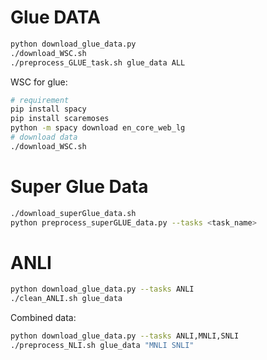 # Glue DATA

```bash
python download_glue_data.py
./download_WSC.sh
./preprocess_GLUE_task.sh glue_data ALL
```

WSC for glue:
```bash
# requirement
pip install spacy
pip install scaremoses
python -m spacy download en_core_web_lg
# download data
./download_WSC.sh
```

# Super Glue Data

```bash
./download_superGlue_data.sh
python preprocess_superGLUE_data.py --tasks <task_name>
```

# ANLI

``` bash
python download_glue_data.py --tasks ANLI
./clean_ANLI.sh glue_data
```
Combined data:
``` bash
python download_glue_data.py --tasks ANLI,MNLI,SNLI
./preprocess_NLI.sh glue_data "MNLI SNLI"
```
